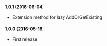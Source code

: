 #### 1.0.1 (2016-06-04)
* Extension method for lazy AddOrGetExisting<T>

#### 1.0.0 (2016-05-18)
* First release